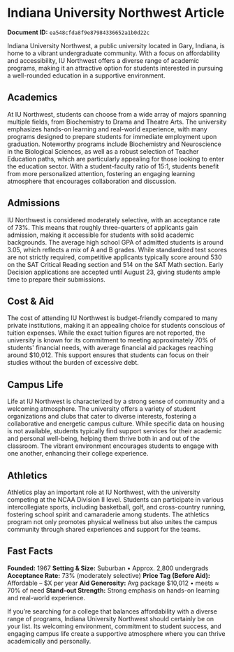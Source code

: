 # Indiana University Northwest Article

**Document ID:** `ea548cfda8f9e87984336652a1b0d22c`

Indiana University Northwest, a public university located in Gary, Indiana, is home to a vibrant undergraduate community. With a focus on affordability and accessibility, IU Northwest offers a diverse range of academic programs, making it an attractive option for students interested in pursuing a well-rounded education in a supportive environment.

## Academics

At IU Northwest, students can choose from a wide array of majors spanning multiple fields, from Biochemistry to Drama and Theatre Arts. The university emphasizes hands-on learning and real-world experience, with many programs designed to prepare students for immediate employment upon graduation. Noteworthy programs include Biochemistry and Neuroscience in the Biological Sciences, as well as a robust selection of Teacher Education paths, which are particularly appealing for those looking to enter the education sector. With a student-faculty ratio of 15:1, students benefit from more personalized attention, fostering an engaging learning atmosphere that encourages collaboration and discussion.

## Admissions

IU Northwest is considered moderately selective, with an acceptance rate of 73%. This means that roughly three-quarters of applicants gain admission, making it accessible for students with solid academic backgrounds. The average high school GPA of admitted students is around 3.05, which reflects a mix of A and B grades. While standardized test scores are not strictly required, competitive applicants typically score around 530 on the SAT Critical Reading section and 514 on the SAT Math section. Early Decision applications are accepted until August 23, giving students ample time to prepare their submissions.

## Cost & Aid

The cost of attending IU Northwest is budget-friendly compared to many private institutions, making it an appealing choice for students conscious of tuition expenses. While the exact tuition figures are not reported, the university is known for its commitment to meeting approximately 70% of students' financial needs, with average financial aid packages reaching around $10,012. This support ensures that students can focus on their studies without the burden of excessive debt.

## Campus Life

Life at IU Northwest is characterized by a strong sense of community and a welcoming atmosphere. The university offers a variety of student organizations and clubs that cater to diverse interests, fostering a collaborative and energetic campus culture. While specific data on housing is not available, students typically find support services for their academic and personal well-being, helping them thrive both in and out of the classroom. The vibrant environment encourages students to engage with one another, enhancing their college experience.

## Athletics

Athletics play an important role at IU Northwest, with the university competing at the NCAA Division II level. Students can participate in various intercollegiate sports, including basketball, golf, and cross-country running, fostering school spirit and camaraderie among students. The athletics program not only promotes physical wellness but also unites the campus community through shared experiences and support for the teams.

## Fast Facts
**Founded:** 1967
**Setting & Size:** Suburban • Approx. 2,800 undergrads
**Acceptance Rate:** 73% (moderately selective)
**Price Tag (Before Aid):** Affordable – $X per year
**Aid Generosity:** Avg package $10,012 • meets ≈ 70% of need
**Stand-out Strength:** Strong emphasis on hands-on learning and real-world experience.

If you’re searching for a college that balances affordability with a diverse range of programs, Indiana University Northwest should certainly be on your list. Its welcoming environment, commitment to student success, and engaging campus life create a supportive atmosphere where you can thrive academically and personally.
